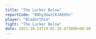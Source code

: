 ```yaml
---
title: "The Lurker Below"
reportCode: "BNhy3GwzCKJA89Vn"
player: "Bladorthin"
fight: "The Lurker Below"
date: 2021-10-24T19:01:26.673000+00:00
---
```


